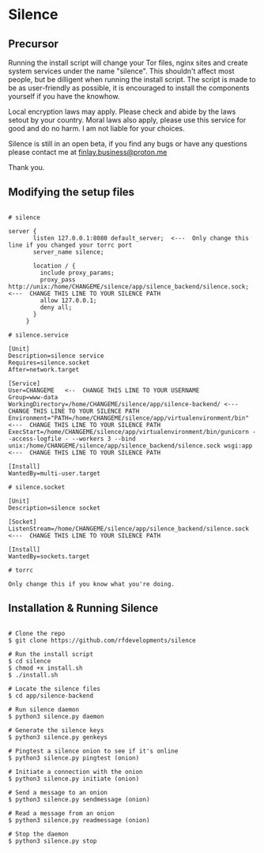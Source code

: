 # Silence

## Precursor
Running the install script will change your Tor files, nginx sites and create system services under the name "silence".  This shouldn't affect most people, but be dilligent when running the install script.
The script is made to be as user-friendly as possible, it is encouraged to install the components yourself if you have the knowhow.

Local encryption laws may apply.  Please check and abide by the laws setout by your country.  Moral laws also apply, please use this service for good and do no harm.  I am not liable for your choices.

Silence is still in an open beta, if you find any bugs or have any questions please contact me at finlay.business@proton.me

Thank you.

## Modifying the setup files
```text

# silence

server {
       listen 127.0.0.1:8080 default_server;  <---  Only change this line if you changed your torrc port
       server_name silence;

       location / {
         include proxy_params;
         proxy_pass http://unix:/home/CHANGEME/silence/app/silence_backend/silence.sock;  <---  CHANGE THIS LINE TO YOUR SILENCE PATH
         allow 127.0.0.1;
         deny all;
       }
     }

# silence.service

[Unit]
Description=silence service
Requires=silence.socket
After=network.target

[Service]
User=CHANGEME   <--  CHANGE THIS LINE TO YOUR USERNAME
Group=www-data
WorkingDirectory=/home/CHANGEME/silence/app/silence-backend/ <---  CHANGE THIS LINE TO YOUR SILENCE PATH
Environment="PATH=/home/CHANGEME/silence/app/virtualenvironment/bin" <---  CHANGE THIS LINE TO YOUR SILENCE PATH
ExecStart=/home/CHANGEME/silence/app/virtualenvironment/bin/gunicorn --access-logfile - --workers 3 --bind unix:/home/CHANGEME/silence/app/silence_backend/silence.sock wsgi:app <---  CHANGE THIS LINE TO YOUR SILENCE PATH

[Install]
WantedBy=multi-user.target

# silence.socket

[Unit]
Description=silence socket

[Socket]
ListenStream=/home/CHANGEME/silence/app/silence_backend/silence.sock <---  CHANGE THIS LINE TO YOUR SILENCE PATH

[Install]
WantedBy=sockets.target

# torrc 

Only change this if you know what you're doing.

```

## Installation & Running Silence
```console

# Clone the repo
$ git clone https://github.com/rfdevelopments/silence

# Run the install script
$ cd silence
$ chmod +x install.sh
$ ./install.sh

# Locate the silence files
$ cd app/silence-backend

# Run silence daemon
$ python3 silence.py daemon

# Generate the silence keys
$ python3 silence.py genkeys

# Pingtest a silence onion to see if it's online
$ python3 silence.py pingtest (onion)

# Initiate a connection with the onion
$ python3 silence.py initiate (onion)

# Send a message to an onion
$ python3 silence.py sendmessage (onion)

# Read a message from an onion
$ python3 silence.py readmessage (onion)

# Stop the daemon
$ python3 silence.py stop

```
